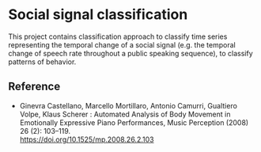 # Social signal classification 

This project contains classification approach to classify time series representing the temporal change of a social signal (e.g. the temporal change of speech rate throughout a public speaking sequence), to classify patterns of behavior.  

## Reference
- Ginevra Castellano, Marcello Mortillaro, Antonio Camurri, Gualtiero Volpe, Klaus Scherer : Automated Analysis of Body Movement in Emotionally Expressive Piano Performances, Music Perception (2008) 26 (2): 103–119.  
https://doi.org/10.1525/mp.2008.26.2.103